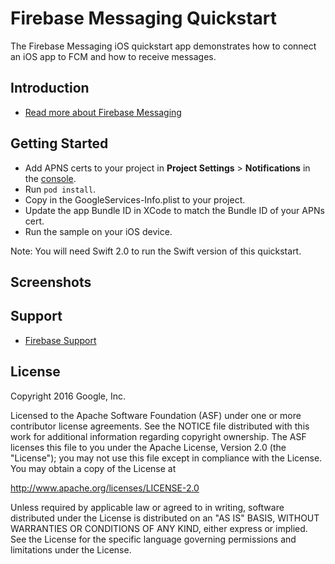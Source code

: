 Firebase Messaging Quickstart
=============================

The Firebase Messaging iOS quickstart app demonstrates how to connect
an iOS app to FCM and how to receive messages.

Introduction
------------

- [Read more about Firebase Messaging](https://firebase.google.com/docs/cloud-messaging)

Getting Started
---------------

- Add APNS certs to your project in **Project Settings** > **Notifications** in the [console](https://console.firebase.google.com).
- Run `pod install`.
- Copy in the GoogleServices-Info.plist to your project.
- Update the app Bundle ID in XCode to match the Bundle ID of your APNs cert.
- Run the sample on your iOS device.

Note: You will need Swift 2.0 to run the Swift version of this quickstart.

Screenshots
-----------

Support
-------

- [Firebase Support](https://firebase.google.com/support/)

License
-------

Copyright 2016 Google, Inc.

Licensed to the Apache Software Foundation (ASF) under one or more contributor
license agreements.  See the NOTICE file distributed with this work for
additional information regarding copyright ownership.  The ASF licenses this
file to you under the Apache License, Version 2.0 (the "License"); you may not
use this file except in compliance with the License.  You may obtain a copy of
the License at

  http://www.apache.org/licenses/LICENSE-2.0

Unless required by applicable law or agreed to in writing, software
distributed under the License is distributed on an "AS IS" BASIS, WITHOUT
WARRANTIES OR CONDITIONS OF ANY KIND, either express or implied.  See the
License for the specific language governing permissions and limitations under
the License.
